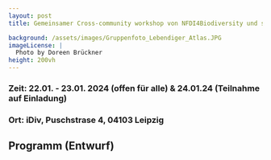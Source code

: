 ```yaml
---
layout: post 
title: Gemeinsamer Cross-community workshop von NFDI4Biodiversity und sMon

background: /assets/images/Gruppenfoto_Lebendiger_Atlas.JPG
imageLicense: |
  Photo by Doreen Brückner
height: 200vh 
---
```



### Zeit: 22.01. - 23.01. 2024 (offen für alle) & 24.01.24 (Teilnahme auf Einladung)

### Ort: iDiv, Puschstrase 4, 04103 Leipzig

## Programm (Entwurf)

<object data="/assets/files/Cross-community_Workshop_2024.pdf" width="1000" height="1000" type='application/pdf'/>



